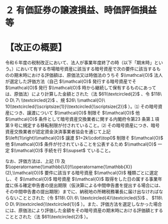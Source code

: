 # ２ 有価証券の譲渡損益、時価評価損益等

# 【改正の概要】

令和６年度の税制改正において、法人が事業年度終了の時（以下「期末時」という。）において有する市場暗号資産に該当する暗号資産で次の要件に該当するものの期末時における評価額は、原価法又は時価法のうちそ $\\mathcal{O}$ 法人が選定した評価方法（自己 $\\mathcal{O}$ 発行する暗号資産でそ $\\mathcal{O}$ 発行 $\\mathcal{O}$ 時から継続して保有するものにあっては、原価法）により計算した金額とされた（法 $61\\textcircled{2}$ 、令 $118\ O D\ 7\ \\textcircled{2}$ 、規 $26\ \\mathcal{O}\ 10\\textcircled{\\scriptsize{1}}\\textcircled{\\scriptsize{2}}$ ）。⑴ その暗号資産につき、譲渡について $\\mathcal{O}$ 制限そ $\\mathcal{O}$ 他 $\\mathcal{O}$ 条件として暗号資産交換業者に関する内閣府令第23 条第１項第９号に規定する移転制限が付されていること。⑵ その暗号資産につき、暗号資産交換業者が認定資金決済事業者協会を通じて上記 $\\left(1\\right)\\mathcal{O}$ 譲渡 $1=2k\\cdot\\top0$ 制限そ $\\mathcal{O}$ 他 $\\mathcal{O}$ 条件が付されていることを公表するため $\\mathcal{O}$ 一定 $\\mathcal{O}$ 手続を行 $\\supset$ ていること。

なお、評価方法は、上記 $(1)$ 及 $\\operatorname{\\mathbb{U}}!\\operatorname{\\mathbb{X}}(2),\\mathcal{O})$ 要件に該当する暗号資産 $\\mathcal{O}$ 種類ごとに選定し、そ $\\mathcal{O}$ 暗号資産 $\\mathcal{O}$ 取得をした日の属する事業年度に係る確定申告書の提出期限（仮決算による中間申告書を提出する場合には、その中間申告書の提出期限）までに、納税地の所轄税務署長に届け出なければならないこととされた（令 $118\ O)\ 6\ \\textcircled{4}\\textcircled{5}$ 、 $118\ O D\ 9\\textcircled{\\textcircled{1}}$ ）。また、評価方法を選定しなかった場合には、原価法により評価した金額をその暗号資産の期末時における評価額とすることとされた（法 $61\\textcircled{2}$ ）。